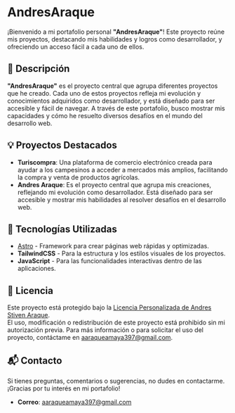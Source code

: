 # AndresAraque

¡Bienvenido a mi portafolio personal **"AndresAraque"**! Este proyecto reúne mis proyectos, destacando mis habilidades y logros como desarrollador, y ofreciendo un acceso fácil a cada uno de ellos.

## 🌟 Descripción

**"AndresAraque"** es el proyecto central que agrupa diferentes proyectos que he creado. Cada uno de estos proyectos refleja mi evolución y conocimientos adquiridos como desarrollador, y está diseñado para ser accesible y fácil de navegar. A través de este portafolio, busco mostrar mis capacidades y cómo he resuelto diversos desafíos en el mundo del desarrollo web.

## 💡 Proyectos Destacados

- **Turiscompra**: Una plataforma de comercio electrónico creada para ayudar a los campesinos a acceder a mercados más amplios, facilitando la compra y venta de productos agrícolas.
- **Andres Araque**: Es el proyecto central que agrupa mis creaciones, reflejando mi evolución como desarrollador. Está diseñado para ser accesible y mostrar mis habilidades al resolver desafíos en el desarrollo web.

## 🚀 Tecnologías Utilizadas

- [Astro](https://astro.build/) - Framework para crear páginas web rápidas y optimizadas.
- **TailwindCSS** - Para la estructura y los estilos visuales de los proyectos.
- **JavaScript** - Para las funcionalidades interactivas dentro de las aplicaciones.

## 📜 Licencia

Este proyecto está protegido bajo la [Licencia Personalizada de Andres Stiven Araque](./LICENSE.md).  
El uso, modificación o redistribución de este proyecto está prohibido sin mi autorización previa. Para más información o para solicitar el uso del proyecto, contáctame en [aaraqueamaya397@gmail.com](mailto:aaraqueamaya397@gmail.com).

## 📬 Contacto

Si tienes preguntas, comentarios o sugerencias, no dudes en contactarme. ¡Gracias por tu interés en mi portafolio!

- **Correo**: [aaraqueamaya397@gmail.com](mailto:aaraqueamaya397@gmail.com)
